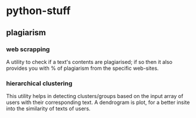 # python-stuff

## plagiarism

### web scrapping
A utility to check if a text's contents are plagiarised; if so then it also provides you with % of plagiarism from the specific web-sites.

### hierarchical clustering
This utility helps in detecting clusters/groups based on the input array of users with their corresponding text. A dendrogram is plot, for a better insite into the similarity of texts of users.
